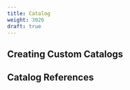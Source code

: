 ```yaml
---
title: Catalog
weight: 3026
draft: true
---
```


## Creating Custom Catalogs

## Catalog References
